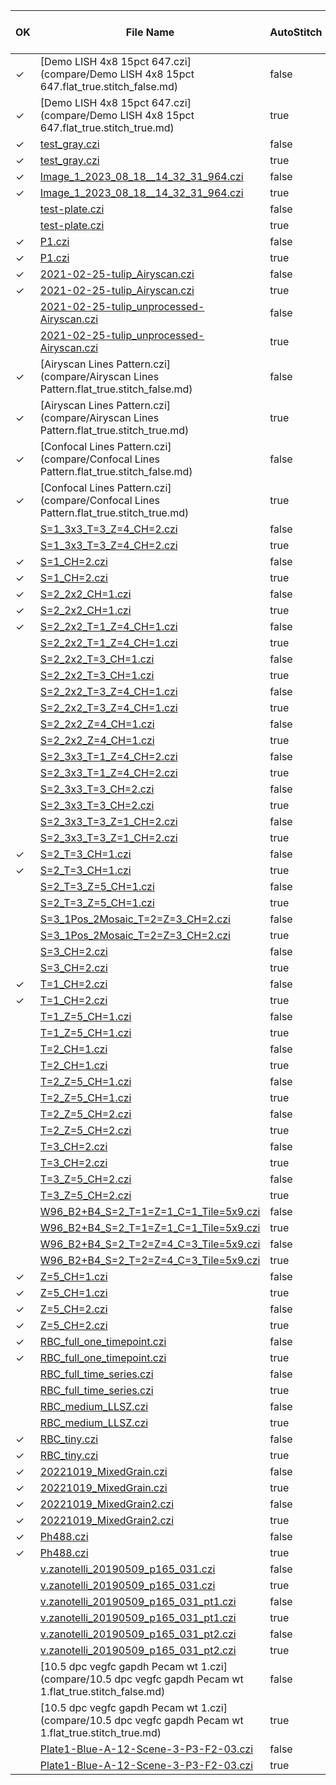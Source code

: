 |OK |File Name|AutoStitch|#Diffs<br>(Critical)|#Diffs|#Diffs Ignored|#DiffsPixels|Mem Gain|Init Time Gain|Read Time Gain|
|---|---------|----------|--------------------|------|--------------|------------|--------|--------------|--------------|
|✓|[Demo LISH 4x8 15pct 647.czi](compare/Demo LISH 4x8 15pct 647.flat_true.stitch_false.md)|false|0|0|5446|0|3.2|1.1|0.6|
|✓|[Demo LISH 4x8 15pct 647.czi](compare/Demo LISH 4x8 15pct 647.flat_true.stitch_true.md)|true|0|0|114|0|11.2|2.0|0.9|
|✓|[test_gray.czi](compare/test_gray.flat_true.stitch_false.md)|false|0|0|35|0|1.4|0.3|1.2|
|✓|[test_gray.czi](compare/test_gray.flat_true.stitch_true.md)|true|0|0|0|0|2.4|0.8|0.9|
|✓|[Image_1_2023_08_18__14_32_31_964.czi](compare/Image_1_2023_08_18__14_32_31_964.flat_true.stitch_false.md)|false|0|0|25|0|1.6|1.0|1.2|
|✓|[Image_1_2023_08_18__14_32_31_964.czi](compare/Image_1_2023_08_18__14_32_31_964.flat_true.stitch_true.md)|true|0|0|4|0|1.6|1.0|0.8|
| |[test-plate.czi](compare/test-plate.flat_true.stitch_false.md)|false|0|990|99|0|1.3|0.4|1.1|
| |[test-plate.czi](compare/test-plate.flat_true.stitch_true.md)|true|0|990|99|0|1.3|0.5|1.1|
|✓|[P1.czi](compare/P1.flat_true.stitch_false.md)|false|0|0|482|0|1.8|1.0|1.2|
|✓|[P1.czi](compare/P1.flat_true.stitch_true.md)|true|0|0|482|0|1.8|0.9|1.1|
|✓|[2021-02-25-tulip_Airyscan.czi](compare/2021-02-25-tulip_Airyscan.flat_true.stitch_false.md)|false|0|0|0|0|1.7|1.0|1.4|
|✓|[2021-02-25-tulip_Airyscan.czi](compare/2021-02-25-tulip_Airyscan.flat_true.stitch_true.md)|true|0|0|0|0|1.7|1.0|1.4|
| |[2021-02-25-tulip_unprocessed-Airyscan.czi](compare/2021-02-25-tulip_unprocessed-Airyscan.flat_true.stitch_false.md)|false|0|3255|0|0|2.1|1.6|1.0|
| |[2021-02-25-tulip_unprocessed-Airyscan.czi](compare/2021-02-25-tulip_unprocessed-Airyscan.flat_true.stitch_true.md)|true|0|3255|0|0|2.1|1.9|1.2|
|✓|[Airyscan Lines Pattern.czi](compare/Airyscan Lines Pattern.flat_true.stitch_false.md)|false|0|0|0|0|1.6|1.3|1.4|
|✓|[Airyscan Lines Pattern.czi](compare/Airyscan Lines Pattern.flat_true.stitch_true.md)|true|0|0|0|0|1.6|1.3|1.4|
|✓|[Confocal Lines Pattern.czi](compare/Confocal Lines Pattern.flat_true.stitch_false.md)|false|0|0|0|0|1.6|1.3|1.3|
|✓|[Confocal Lines Pattern.czi](compare/Confocal Lines Pattern.flat_true.stitch_true.md)|true|0|0|0|0|1.6|1.3|1.4|
| |[S=1_3x3_T=3_Z=4_CH=2.czi](compare/S=1_3x3_T=3_Z=4_CH=2.flat_true.stitch_false.md)|false|0|450|9|0|1.4|0.9|1.1|
| |[S=1_3x3_T=3_Z=4_CH=2.czi](compare/S=1_3x3_T=3_Z=4_CH=2.flat_true.stitch_true.md)|true|0|23|2|0|1.4|1.2|1.2|
|✓|[S=1_CH=2.czi](compare/S=1_CH=2.flat_true.stitch_false.md)|false|0|0|7|0|1.3|1.4|1.4|
|✓|[S=1_CH=2.czi](compare/S=1_CH=2.flat_true.stitch_true.md)|true|0|0|7|0|1.3|1.6|1.3|
|✓|[S=2_2x2_CH=1.czi](compare/S=2_2x2_CH=1.flat_true.stitch_false.md)|false|0|0|40|0|1.3|0.9|1.4|
|✓|[S=2_2x2_CH=1.czi](compare/S=2_2x2_CH=1.flat_true.stitch_true.md)|true|0|0|25|0|1.3|0.9|1.3|
|✓|[S=2_2x2_T=1_Z=4_CH=1.czi](compare/S=2_2x2_T=1_Z=4_CH=1.flat_true.stitch_false.md)|false|0|0|88|0|1.3|0.9|1.3|
| |[S=2_2x2_T=1_Z=4_CH=1.czi](compare/S=2_2x2_T=1_Z=4_CH=1.flat_true.stitch_true.md)|true|0|11|44|0|1.3|1.1|1.2|
| |[S=2_2x2_T=3_CH=1.czi](compare/S=2_2x2_T=3_CH=1.flat_true.stitch_false.md)|false|0|64|8|0|1.3|1.0|1.2|
| |[S=2_2x2_T=3_CH=1.czi](compare/S=2_2x2_T=3_CH=1.flat_true.stitch_true.md)|true|0|39|4|0|1.3|1.0|1.2|
| |[S=2_2x2_T=3_Z=4_CH=1.czi](compare/S=2_2x2_T=3_Z=4_CH=1.flat_true.stitch_false.md)|false|0|208|8|0|1.3|1.0|1.3|
| |[S=2_2x2_T=3_Z=4_CH=1.czi](compare/S=2_2x2_T=3_Z=4_CH=1.flat_true.stitch_true.md)|true|0|129|4|0|1.3|1.2|1.3|
| |[S=2_2x2_Z=4_CH=1.czi](compare/S=2_2x2_Z=4_CH=1.flat_true.stitch_false.md)|false|0|80|8|0|1.3|0.9|1.3|
| |[S=2_2x2_Z=4_CH=1.czi](compare/S=2_2x2_Z=4_CH=1.flat_true.stitch_true.md)|true|0|51|4|0|1.3|1.1|1.3|
| |[S=2_3x3_T=1_Z=4_CH=2.czi](compare/S=2_3x3_T=1_Z=4_CH=2.flat_true.stitch_false.md)|false|0|324|18|0|1.3|0.8|1.1|
| |[S=2_3x3_T=1_Z=4_CH=2.czi](compare/S=2_3x3_T=1_Z=4_CH=2.flat_true.stitch_true.md)|true|0|19|4|0|1.4|1.2|1.1|
| |[S=2_3x3_T=3_CH=2.czi](compare/S=2_3x3_T=3_CH=2.flat_true.stitch_false.md)|false|0|252|18|0|1.3|0.8|1.1|
| |[S=2_3x3_T=3_CH=2.czi](compare/S=2_3x3_T=3_CH=2.flat_true.stitch_true.md)|true|0|69|4|0|1.4|1.0|1.2|
| |[S=2_3x3_T=3_Z=1_CH=2.czi](compare/S=2_3x3_T=3_Z=1_CH=2.flat_true.stitch_false.md)|false|0|252|18|0|1.3|0.8|1.1|
| |[S=2_3x3_T=3_Z=1_CH=2.czi](compare/S=2_3x3_T=3_Z=1_CH=2.flat_true.stitch_true.md)|true|0|13|4|0|1.4|1.2|1.1|
|✓|[S=2_T=3_CH=1.czi](compare/S=2_T=3_CH=1.flat_true.stitch_false.md)|false|0|0|18|0|1.3|0.9|1.3|
|✓|[S=2_T=3_CH=1.czi](compare/S=2_T=3_CH=1.flat_true.stitch_true.md)|true|0|0|18|0|1.3|1.0|1.2|
| |[S=2_T=3_Z=5_CH=1.czi](compare/S=2_T=3_Z=5_CH=1.flat_true.stitch_false.md)|false|0|64|2|0|1.3|0.9|1.3|
| |[S=2_T=3_Z=5_CH=1.czi](compare/S=2_T=3_Z=5_CH=1.flat_true.stitch_true.md)|true|0|64|2|0|1.3|0.9|1.2|
| |[S=3_1Pos_2Mosaic_T=2=Z=3_CH=2.czi](compare/S=3_1Pos_2Mosaic_T=2=Z=3_CH=2.flat_true.stitch_false.md)|false|116|1949|45|404999|1.5|0.8|1.8|
| |[S=3_1Pos_2Mosaic_T=2=Z=3_CH=2.czi](compare/S=3_1Pos_2Mosaic_T=2=Z=3_CH=2.flat_true.stitch_true.md)|true|0|117|5|0|1.5|1.4|1.3|
| |[S=3_CH=2.czi](compare/S=3_CH=2.flat_true.stitch_false.md)|false|0|18|3|0|1.3|0.9|1.2|
| |[S=3_CH=2.czi](compare/S=3_CH=2.flat_true.stitch_true.md)|true|0|18|3|0|1.3|1.0|1.1|
|✓|[T=1_CH=2.czi](compare/T=1_CH=2.flat_true.stitch_false.md)|false|0|0|7|0|1.3|1.7|1.4|
|✓|[T=1_CH=2.czi](compare/T=1_CH=2.flat_true.stitch_true.md)|true|0|0|7|0|1.3|1.4|1.3|
| |[T=1_Z=5_CH=1.czi](compare/T=1_Z=5_CH=1.flat_true.stitch_false.md)|false|0|12|0|0|1.3|1.0|1.1|
| |[T=1_Z=5_CH=1.czi](compare/T=1_Z=5_CH=1.flat_true.stitch_true.md)|true|0|12|0|0|1.3|1.0|1.1|
| |[T=2_CH=1.czi](compare/T=2_CH=1.flat_true.stitch_false.md)|false|0|6|0|0|1.3|1.4|1.3|
| |[T=2_CH=1.czi](compare/T=2_CH=1.flat_true.stitch_true.md)|true|0|6|0|0|1.3|1.4|1.4|
| |[T=2_Z=5_CH=1.czi](compare/T=2_Z=5_CH=1.flat_true.stitch_false.md)|false|0|22|0|0|1.3|1.0|1.1|
| |[T=2_Z=5_CH=1.czi](compare/T=2_Z=5_CH=1.flat_true.stitch_true.md)|true|0|22|0|0|1.3|0.9|1.2|
| |[T=2_Z=5_CH=2.czi](compare/T=2_Z=5_CH=2.flat_true.stitch_false.md)|false|0|42|1|0|1.3|1.0|1.2|
| |[T=2_Z=5_CH=2.czi](compare/T=2_Z=5_CH=2.flat_true.stitch_true.md)|true|0|42|1|0|1.3|0.9|1.3|
| |[T=3_CH=2.czi](compare/T=3_CH=2.flat_true.stitch_false.md)|false|0|14|1|0|1.3|0.9|1.4|
| |[T=3_CH=2.czi](compare/T=3_CH=2.flat_true.stitch_true.md)|true|0|14|1|0|1.3|1.0|1.2|
| |[T=3_Z=5_CH=2.czi](compare/T=3_Z=5_CH=2.flat_true.stitch_false.md)|false|0|62|1|0|1.3|1.0|1.0|
| |[T=3_Z=5_CH=2.czi](compare/T=3_Z=5_CH=2.flat_true.stitch_true.md)|true|0|62|1|0|1.3|0.9|1.0|
| |[W96_B2+B4_S=2_T=1=Z=1_C=1_Tile=5x9.czi](compare/W96_B2+B4_S=2_T=1=Z=1_C=1_Tile=5x9.flat_true.stitch_false.md)|false|0|360|90|0|1.3|0.6|1.3|
| |[W96_B2+B4_S=2_T=1=Z=1_C=1_Tile=5x9.czi](compare/W96_B2+B4_S=2_T=1=Z=1_C=1_Tile=5x9.flat_true.stitch_true.md)|true|0|22|6|0|1.4|1.0|1.0|
| |[W96_B2+B4_S=2_T=2=Z=4_C=3_Tile=5x9.czi](compare/W96_B2+B4_S=2_T=2=Z=4_C=3_Tile=5x9.flat_true.stitch_false.md)|false|0|4500|90|0|1.9|0.7|1.2|
| |[W96_B2+B4_S=2_T=2=Z=4_C=3_Tile=5x9.czi](compare/W96_B2+B4_S=2_T=2=Z=4_C=3_Tile=5x9.flat_true.stitch_true.md)|true|0|400|6|0|2.5|3.0|1.2|
|✓|[Z=5_CH=1.czi](compare/Z=5_CH=1.flat_true.stitch_false.md)|false|0|0|12|0|1.3|1.0|1.1|
|✓|[Z=5_CH=1.czi](compare/Z=5_CH=1.flat_true.stitch_true.md)|true|0|0|12|0|1.3|0.9|1.2|
|✓|[Z=5_CH=2.czi](compare/Z=5_CH=2.flat_true.stitch_false.md)|false|0|0|23|0|1.3|1.0|1.2|
|✓|[Z=5_CH=2.czi](compare/Z=5_CH=2.flat_true.stitch_true.md)|true|0|0|23|0|1.3|1.0|1.1|
|✓|[RBC_full_one_timepoint.czi](compare/RBC_full_one_timepoint.flat_true.stitch_false.md)|false|0|0|833|0|1.7|3.1|1.5|
|✓|[RBC_full_one_timepoint.czi](compare/RBC_full_one_timepoint.flat_true.stitch_true.md)|true|0|0|833|0|1.7|3.0|1.7|
| |[RBC_full_time_series.czi](compare/RBC_full_time_series.flat_true.stitch_false.md)|false|0|1|2499|0|2.0|5.2|2.1|
| |[RBC_full_time_series.czi](compare/RBC_full_time_series.flat_true.stitch_true.md)|true|0|1|2499|0|2.0|4.8|2.0|
| |[RBC_medium_LLSZ.czi](compare/RBC_medium_LLSZ.flat_true.stitch_false.md)|false|0|3|4165|0|2.2|6.0|2.1|
| |[RBC_medium_LLSZ.czi](compare/RBC_medium_LLSZ.flat_true.stitch_true.md)|true|0|3|4165|0|2.2|6.2|2.2|
|✓|[RBC_tiny.czi](compare/RBC_tiny.flat_true.stitch_false.md)|false|0|0|833|0|1.7|3.0|1.8|
|✓|[RBC_tiny.czi](compare/RBC_tiny.flat_true.stitch_true.md)|true|0|0|833|0|1.7|3.8|1.7|
|✓|[20221019_MixedGrain.czi](compare/20221019_MixedGrain.flat_true.stitch_false.md)|false|0|0|0|0|1.8|0.8|1.3|
|✓|[20221019_MixedGrain.czi](compare/20221019_MixedGrain.flat_true.stitch_true.md)|true|0|0|0|0|1.8|1.0|1.2|
|✓|[20221019_MixedGrain2.czi](compare/20221019_MixedGrain2.flat_true.stitch_false.md)|false|0|0|0|0|1.9|1.0|1.4|
|✓|[20221019_MixedGrain2.czi](compare/20221019_MixedGrain2.flat_true.stitch_true.md)|true|0|0|0|0|1.9|1.0|1.4|
|✓|[Ph488.czi](compare/Ph488.flat_true.stitch_false.md)|false|0|0|0|0|1.7|1.0|1.3|
|✓|[Ph488.czi](compare/Ph488.flat_true.stitch_true.md)|true|0|0|0|0|1.7|1.0|1.3|
| |[v.zanotelli_20190509_p165_031.czi](compare/v.zanotelli_20190509_p165_031.flat_true.stitch_false.md)|false|117|1894|184|1299741|1.1|0.8|1.3|
| |[v.zanotelli_20190509_p165_031.czi](compare/v.zanotelli_20190509_p165_031.flat_true.stitch_true.md)|true|0|143|15|127797|1.1|1.3|1.3|
| |[v.zanotelli_20190509_p165_031_pt1.czi](compare/v.zanotelli_20190509_p165_031_pt1.flat_true.stitch_false.md)|false|0|6|0|0|1.2|1.2|1.2|
| |[v.zanotelli_20190509_p165_031_pt1.czi](compare/v.zanotelli_20190509_p165_031_pt1.flat_true.stitch_true.md)|true|0|6|0|0|1.2|1.2|0.9|
| |[v.zanotelli_20190509_p165_031_pt2.czi](compare/v.zanotelli_20190509_p165_031_pt2.flat_true.stitch_false.md)|false|0|4|0|0|1.2|1.2|1.2|
| |[v.zanotelli_20190509_p165_031_pt2.czi](compare/v.zanotelli_20190509_p165_031_pt2.flat_true.stitch_true.md)|true|0|4|0|0|1.2|1.4|0.9|
| |[10.5 dpc vegfc gapdh Pecam wt 1.czi](compare/10.5 dpc vegfc gapdh Pecam wt 1.flat_true.stitch_false.md)|false|0|8|0|0|1.4|1.0|1.1|
| |[10.5 dpc vegfc gapdh Pecam wt 1.czi](compare/10.5 dpc vegfc gapdh Pecam wt 1.flat_true.stitch_true.md)|true|0|8|0|0|1.4|0.9|1.2|
| |[Plate1-Blue-A-12-Scene-3-P3-F2-03.czi](compare/Plate1-Blue-A-12-Scene-3-P3-F2-03.flat_true.stitch_false.md)|false|0|148|1|0|1.2|0.8|0.8|
| |[Plate1-Blue-A-12-Scene-3-P3-F2-03.czi](compare/Plate1-Blue-A-12-Scene-3-P3-F2-03.flat_true.stitch_true.md)|true|0|148|1|0|1.2|0.9|1.2|
